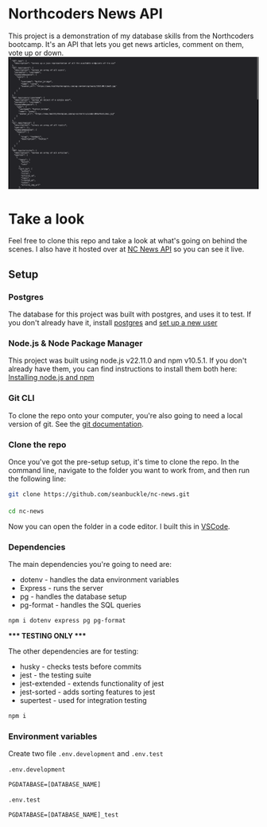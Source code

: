 # Northcoders News API
This project is a demonstration of my database skills from the Northcoders bootcamp. It's an API that lets you get news articles, comment on them, vote up or down.
![Screenshot of Northcoders api](/images/screenshot.png)

# Take a look

Feel free to clone this repo and take a look at what's going on behind the scenes. I also have it hosted over at [NC News API](https://nc-news-de5p.onrender.com/api) so you can see it live.

## Setup

### Postgres

The database for this project was built with postgres, and uses it to test. If you don't already have it, install [postgres](http://postgresguide.com/setup/install.html) and [set up a new user](http://postgresguide.com/setup/users.html)

### Node.js & Node Package Manager

This project was built using node.js v22.11.0 and npm v10.5.1. If you don't already have them, you can find instructions to install them both here: [Installing node.js and npm](https://docs.npmjs.com/downloading-and-installing-node-js-and-npm)

### Git CLI

To clone the repo onto your computer, you're also going to need a local version of git. See the [git documentation](https://git-scm.com/book/en/v2/Getting-Started-Installing-Git).

### Clone the repo

Once you've got the pre-setup setup, it's time to clone the repo. In the command line, navigate to the folder you want to work from, and then run the following line:

```bash
git clone https://github.com/seanbuckle/nc-news.git

cd nc-news
```

Now you can open the folder in a code editor. I built this in [VSCode](https://code.visualstudio.com/download).

### Dependencies
The main dependencies you're going to need are:
* dotenv - handles the data environment variables
* Express - runs the server
* pg - handles the database setup
* pg-format - handles the SQL queries
```bash
npm i dotenv express pg pg-format
```
**\*\*\* TESTING ONLY \*\*\***

The other dependencies are for testing:
* husky - checks tests before commits
* jest - the testing suite
* jest-extended - extends functionality of jest
* jest-sorted - adds sorting features to jest
* supertest - used for integration testing
```bash
npm i
```
### Environment variables
Create two file `.env.development` and `.env.test`

`.env.development`

```
PGDATABASE=[DATABASE_NAME]
```
`.env.test`
```
PGDATABASE=[DATABASE_NAME]_test
```
